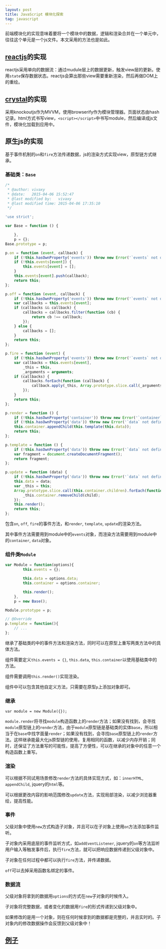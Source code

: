 ```yaml
---
layout: post
title: JavaScript 模块化探索
tag: javascript
---
```


前端模块化的实现意味着要将一个模块中的数据，逻辑和渲染合并在一个单元中，往往这个单元是一个js文件。本文采用的方法也是如此。

## [reactjs](https://github.com/facebook/react)的实现

reactjs采用单向的数据流：通过mudule层上的数据更新，触发view层的更新。使用`state`保存数据状态。reactjs会算出那些view需要重新渲染，然后再做DOM上的重绘。

## [crystal](https://github.com/youngjay/crystal-template)的实现

采用knockoutjs作为MVVM，使用browserify作为模块管理器。页面状态由hash记录。html方式书写view，`<script></script>`中书写module，然后编译成js文件，模块化加载到应用中。

## 原生js的实现

基于事件机制的`on`和`fire`方法传递数据，js的渲染方式实现view，原型链方式继承。

### 基础类：`Base`

```js
/*
 * @author: vivaxy
 * @date:   2015-04-06 15:52:47
 * @last modified by:   vivaxy
 * @last modified time: 2015-04-06 17:35:10
 */

'use strict';

var Base = function () {

    },
    p = {};
Base.prototype = p;

p.on = function (event, callback) {
    if (!this.hasOwnProperty('events')) throw new Error('`events` not defined in object');
    if (!this.events[event]) {
        this.events[event] = [];
    }
    this.events[event].push(callback);
    return this;
};

p.off = function (event, callback) {
    if (!this.hasOwnProperty('events')) throw new Error('`events` not defined in object');
    var callbacks = this.events[event];
    if (callbacks && callback) {
        callbacks = callbacks.filter(function (cb) {
            return cb !== callback;
        });
    } else {
        callbacks = [];
    }
    return this;
};

p.fire = function (event) {
    if (!this.hasOwnProperty('events')) throw new Error('`events` not defined in object');
    var callbacks = this.events[event],
        _this = this,
        _arguments = arguments;
    if (callbacks) {
        callbacks.forEach(function (callback) {
            callback.apply(_this, Array.prototype.slice.call(_arguments, 1));
        });
    }
    return this;
};

p.render = function () {
    if (!this.hasOwnProperty('container')) throw new Error('`container` not defined in object');
    if (!this.hasOwnProperty('data')) throw new Error('`data` not defined in object');
    this.container.appendChild(this.template(this.data));
    return this;
};

p.template = function () {
    if (!this.hasOwnProperty('data')) throw new Error('`data` not defined in object');
    var fragment = document.createDocumentFragment();
    return fragment;
};

p.update = function (data) {
    if (!this.hasOwnProperty('data')) throw new Error('`data` not defined in object');
    this.data = data;
    var _this = this;
    Array.prototype.slice.call(this.container.children).forEach(function (child) {
        _this.container.removeChild(child);
    });
    this.render();
    return this;
};
```

包含`on`, `off`, `fire`的事件方法，和`render`, `template`, `update`的渲染方法。

其中事件方法需要用到module中的`events`对象，而渲染方法需要用到module中的`container`, `data`对象。

### 组件类`Module`

```js
var Module = function(options){
        this.events = {};

        this.data = options.data;
        this.container = options.container;

        this.render();
    },
    p = new Base();

Module.prototype = p;

// @Override
p.template = function(){
    // ...
};
```

继承了基础类的中的事件方法和渲染方法，同时可以在原型上重写两类方法中的具体方法。

组件需要定义`this.events = {}`, `this.data`, `this.container`以使用基础类中的方法。

组件需要调用`this.render()`实现渲染。

组件中可以包含其他自定义方法，只需要在原型`p`上添加对象即可。

### 继承

`var module = new Module({});`

`module.render`将寻找`module`构造函数上的`render`方法；如果没有找到，会寻找`module`原型链上的`render`方法，由于`module`原型链是基础类的实体`base`，所以相当于在`base`中找字面量`render`；如果没有找到，会寻找`base`原型链上的`render`方法。这样继承能最大化js原型链的使用，复用相同的函数，以减少内存开销；同时，还保证了方法重写的可能性，提高了方便性，可以在继承的对象中的任意一个构造函数上重写。

### 渲染

可以根据不同试用场景修改`render`方法的具体实现方式，如：`innerHTML`, `appendChild`, jquery的`html`等。

可以根据更改内容的影响范围修改`update`方法，实现局部渲染，以减少浏览器重绘，提高性能。

### 事件

父级对象中使用`new`方式构造子对象，并且可以在子对象上使用`on`方法添加事件监听。

子对象内采用底层的事件监听方式，如`addEventListener`, jquery的`on`等方法监听用户输入等触发事件后，执行`fire`方法，就可以把响应数据传递到父级对象中。

子对象在任何过程中都可以执行`fire`方法，并传递数据。

`off`可以去掉采用函数名绑定的事件。

### 数据流

父级对象将拿到的数据用`options`的方式在`new`子对象的时候传入。

子对象将完整数据，或者变化的数据用`fire`的形式传递到父级对象中。

如果修改的是用一个对象，则在任何时候拿到的数据都是完整的，并且实时的。子对象内的修改数据操作会反馈到父级对象中！

## [例子](https://vivaxy.github.io/fragment/module-view/#)

